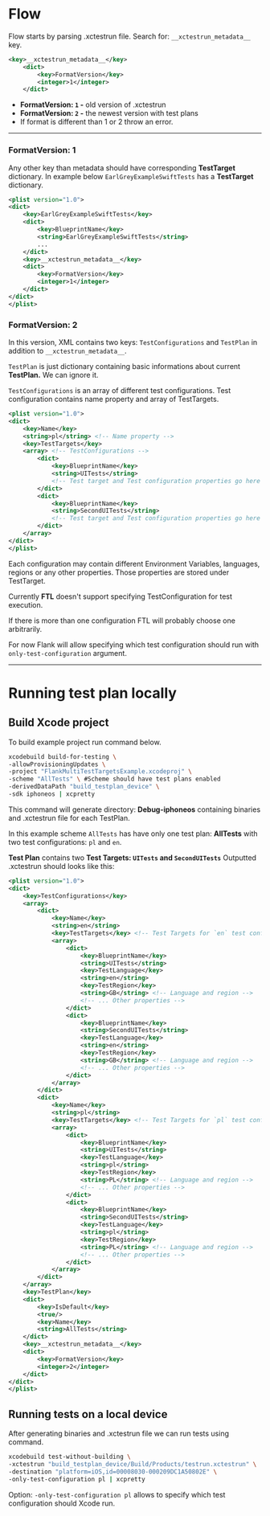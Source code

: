 # Flow

Flow starts by parsing .xctestrun file. 
Search for:  `__xctestrun_metadata__` key.

```xml
<key>__xctestrun_metadata__</key>
	<dict>
		<key>FormatVersion</key>
		<integer>1</integer>
	</dict>
```

- **FormatVersion: `1` -** old version of .xctestrun
- **FormatVersion: `2` -** the newest version with test plans
- If format is different than 1 or 2 throw an error.

---

### FormatVersion: 1

Any other key than metadata should have corresponding **TestTarget** dictionary. In example below `EarlGreyExampleSwiftTests` has a **TestTarget** dictionary.

```xml
<plist version="1.0">
<dict>
	<key>EarlGreyExampleSwiftTests</key>
	<dict>
		<key>BlueprintName</key>
		<string>EarlGreyExampleSwiftTests</string>
		... 
	</dict>
	<key>__xctestrun_metadata__</key>
	<dict>
		<key>FormatVersion</key>
		<integer>1</integer>
	</dict>
</dict>
</plist>
```

### FormatVersion: 2

In this version, XML contains two keys: `TestConfigurations` and `TestPlan` in addition to `__xctestrun_metadata__`. 

`TestPlan` is just dictionary containing basic informations about current **TestPlan.** We can ignore it.

`TestConfigurations` is an array of different test configurations. Test configuration contains name property and array of TestTargets. 

```xml
<plist version="1.0">
<dict>
	<key>Name</key> 
	<string>pl</string> <!-- Name property -->
	<key>TestTargets</key>
	<array> <!-- TestConfigurations -->
		<dict>
			<key>BlueprintName</key>
			<string>UITests</string>
			<!-- Test target and Test configuration properties go here -->
		</dict>
		<dict>
			<key>BlueprintName</key>
			<string>SecondUITests</string>
			<!-- Test target and Test configuration properties go here -->
		</dict>
	</array>
</dict>
</plist>
```

Each configuration may contain different Environment Variables, languages, regions or any other properties. Those properties are stored under TestTarget. 

Currently **FTL** doesn't support specifying TestConfiguration for test execution.

If there is more than one configuration FTL will probably choose one arbitrarily.

For now Flank will allow specifying which test configuration should run with `only-test-configuration` argument.

---

# Running test plan locally

## Build Xcode project

To build example project run command below.

```bash
xcodebuild build-for-testing \
-allowProvisioningUpdates \
-project "FlankMultiTestTargetsExample.xcodeproj" \
-scheme "AllTests" \ #Scheme should have test plans enabled
-derivedDataPath "build_testplan_device" \
-sdk iphoneos | xcpretty
```

This command will generate directory: **Debug-iphoneos** containing binaries and .xctestrun file for each TestPlan. 

In this example scheme `AllTests` has have only one test plan: **AllTests** with two test configurations: `pl` and `en`. 

**Test Plan** contains two **Test Targets: `UITests` and `SecondUITests`**
Outputted .xctestrun should looks like this:

```xml
<plist version="1.0">
<dict>
	<key>TestConfigurations</key>
	<array>
		<dict>
			<key>Name</key>
			<string>en</string>
			<key>TestTargets</key> <!-- Test Targets for `en` test configuration -->
			<array>
				<dict>
					<key>BlueprintName</key>
					<string>UITests</string>
					<key>TestLanguage</key>
					<string>en</string>
					<key>TestRegion</key>
					<string>GB</string> <!-- Language and region -->
					<!-- ... Other properties -->
				</dict>
				<dict>
					<key>BlueprintName</key>
					<string>SecondUITests</string>
					<key>TestLanguage</key>
					<string>en</string>
					<key>TestRegion</key>
					<string>GB</string> <!-- Language and region -->
					<!-- ... Other properties -->
				</dict>
			</array>
		</dict>
		<dict>
			<key>Name</key>
			<string>pl</string>
			<key>TestTargets</key> <!-- Test Targets for `pl` test configuration -->
			<array>
				<dict>
					<key>BlueprintName</key>
					<string>UITests</string>
					<key>TestLanguage</key>
					<string>pl</string>
					<key>TestRegion</key>
					<string>PL</string> <!-- Language and region -->
					<!-- ... Other properties -->
				</dict>
				<dict>
					<key>BlueprintName</key>
					<string>SecondUITests</string>
					<key>TestLanguage</key>
					<string>pl</string>
					<key>TestRegion</key>
					<string>PL</string> <!-- Language and region -->
					<!-- ... Other properties -->
				</dict>
			</array>
		</dict>
	</array>
	<key>TestPlan</key>
	<dict>
		<key>IsDefault</key>
		<true/>
		<key>Name</key>
		<string>AllTests</string>
	</dict>
	<key>__xctestrun_metadata__</key>
	<dict>
		<key>FormatVersion</key>
		<integer>2</integer>
	</dict>
</dict>
</plist>
```

## Running tests on a local device

After generating binaries and .xctestrun file we can run tests using command.

```bash
xcodebuild test-without-building \
-xctestrun "build_testplan_device/Build/Products/testrun.xctestrun" \
-destination "platform=iOS,id=00008030-000209DC1A50802E" \
-only-test-configuration pl | xcpretty
```

Option: `-only-test-configuration pl` allows to specify which test configuration should Xcode run.
